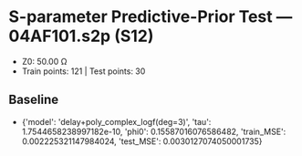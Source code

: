 # S-parameter Predictive-Prior Test — 04AF101.s2p (S12)
- Z0: 50.00 Ω
- Train points: 121  |  Test points: 30

## Baseline
- {'model': 'delay+poly_complex_logf(deg=3)', 'tau': 1.7544658238997182e-10, 'phi0': 0.15587016076586482, 'train_MSE': 0.002225321147984024, 'test_MSE': 0.0030127074050001735}